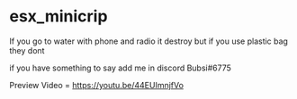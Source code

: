 # esx_minicrip
If you go to water with phone and radio it destroy but if you use plastic bag they dont 

if you have something to say add me in discord Bubsi#6775

Preview Video = https://youtu.be/44EUImnjfVo
